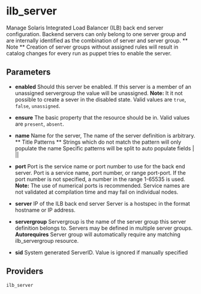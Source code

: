 
ilb_server
==========
Manage Solaris Integrated Load Balancer (ILB) back end server configuration.
Backend servers can only belong to one server group and are internally
identified as
the combination of server and server group.
** Note **
Creation of server groups without assigned rules will result in catalog
changes for every run as puppet tries to enable the server.


Parameters
----------

- **enabled**
    Should this server be enabled.
    If this server is a member of an unassigned servergroup the value
    will be unassigned.
    **Note:** It it not possible to create a sever in the disabled state.
    Valid values are `true`, `false`, `unassigned`. 

- **ensure**
    The basic property that the resource should be in.
    Valid values are `present`, `absent`. 

- **name**
    Name for the server, The name of the server definition is arbitrary.
    ** Title Patterns **
    Strings which do not match the pattern will only populate the name
    Specific patterns will be split to auto populate fields
    <servergroup>|<server>
<servergroup>|<server>|<port>


- **port**
    Port is the service name or port number to use for the back end server.
    Port is a service name, port number, or range port-port. If the port
    number is not specified, a number in the range 1-65535 is used.
    **Note:**
    The use of numerical ports is recommended. Service names are not
    validated at compilation time and may fail on individual nodes.

- **server**
    IP of the ILB back end server
    Server is a hostspec in the format hostname or IP address.

- **servergroup**
    Servergroup is the name of the server group this server definition
    belongs to. Servers may be defined in multiple server groups.
    **Autorequires**
    Server group will automatically require any matching ilb_servergroup
    resource.

- **sid**
    System generated ServerID. Value is ignored if manually specified

Providers
---------
    ilb_server
